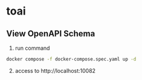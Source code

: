 # toai


## View OpenAPI Schema

1. run command

```sh
docker compose -f docker-compose.spec.yaml up -d
```

2. access to http://localhost:10082